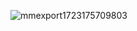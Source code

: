 ![mmexport1723175709803](https://github.com/user-attachments/assets/69aef30f-adc2-46f6-b105-966b5afa1af6)
